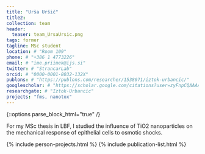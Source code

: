 ```yaml
---
title: "Urša Uršič"
title2: 
collection: team
header:
  teaser: team_UrsaUrsic.png
tags: former
tagline: MSc student
location: # "Room 109"
phone: # "+386 1 4773226"
email: # "ime.priimek@ijs.si"
twitter: # "StrancarLab"
orcid: # "0000-0001-8032-132X"
publons: # "https://publons.com/researcher/1538071/iztok-urbancic/"
googlescholar: # "https://scholar.google.com/citations?user=zyFnpCQAAAAJ"
researchgate: # "Iztok-Urbancic"
projects: "fms, nanotox"
---
```


{::options parse_block_html="true" /}

For my MSc thesis in LBF, I studied the influence of TiO2 nanoparticles on the mechanical response of epithelial cells to osmotic shocks.

{% include person-projects.html %}
{% include publication-list.html %}
